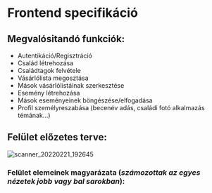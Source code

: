 # Frontend specifikáció
## Megvalósitandó funkciók:
- Autentikáció/Regisztráció
- Család létrehozása
- Családtagok felvétele
- Vásárlólista megosztása
- Mások vásárlólistáinak szerkesztése
- Esemény létrehozása
- Mások eseményeinek böngészése/elfogadása
- Profil személyreszabása (becenév adás, családi fotó alkalmazás témának...)

## Felület előzetes terve: 
![scanner_20220221_192645](https://user-images.githubusercontent.com/61094345/155011313-1ac83d23-1431-4a2d-8f99-d90ee1048a72.jpg)

### Felület elemeinek magyarázata (*számozottak az egyes nézetek jobb vagy bal sarokban*):

